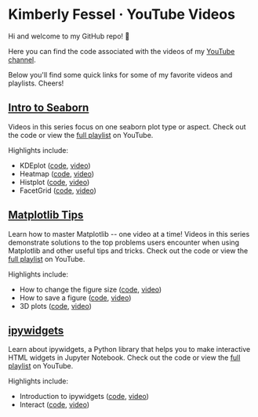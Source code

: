 # Kimberly Fessel · YouTube Videos

Hi and welcome to my GitHub repo!  :wave:

Here you can find the code associated with the videos of my [YouTube channel](https://www.youtube.com/c/KimberlyFessel).  

Below you'll find some quick links for some of my favorite videos and playlists. Cheers!

## [Intro to Seaborn](/Seaborn/)

Videos in this series focus on one seaborn plot type or aspect. Check out the code or view the [full playlist](https://www.youtube.com/playlist?list=PLtPIclEQf-3cG31dxSMZ8KTcDG7zYng1j) on YouTube.

Highlights include:
- KDEplot ([code](/Seaborn/02_KDEplot.ipynb), [video](https://youtu.be/DCgPRaIDYXA))
- Heatmap ([code](/Seaborn/11_heatmap.ipynb), [video](https://youtu.be/0U9cs2V-Mqc))
- Histplot ([code](/Seaborn/15_histplot.ipynb), [video](https://youtu.be/Bjz00ygERxY))
- FacetGrid ([code](/Seaborn/16_FacetGrid.ipynb), [video](https://youtu.be/YYeqJllXHxM))

## [Matplotlib Tips](/Matplotlib_Tips/)

Learn how to master Matplotlib -- one video at a time!  Videos in this series demonstrate solutions to the top problems users encounter when using Matplotlib and other useful tips and tricks.  Check out the code or view the [full playlist](https://www.youtube.com/playlist?list=PLtPIclEQf-3dJmAj3IsSRwRoLbX-n3J81) on YouTube.

Highlights include:
- How to change the figure size ([code](/Matplotlib_Tips/01_figure_size.ipynb), [video](https://youtu.be/UUy6_ElQXBY))
- How to save a figure ([code](/Matplotlib_Tips/02_save_figure.ipynb), [video](https://youtu.be/C8MT-A7Mvk4))
- 3D plots ([code](/Matplotlib_Tips/02_save_figure.ipynb), [video](https://youtu.be/gqoLLGgbeAE))

## [ipywidgets](/ipywidgets/)

Learn about ipywidgets, a Python library that helps you to make interactive HTML widgets in Jupyter Notebook.  Check out the code or view the [full playlist](https://www.youtube.com/playlist?list=PLtPIclEQf-3fhfoFQU2MJYnQ6CyjQLQEa) on YouTube.

Highlights include:
- Introduction to ipywidgets ([code](/ipywidgets/01_ipywidgets_intro.ipynb), [video](https://youtu.be/wb6k_T4rKBQ))
- Interact ([code](/ipywidgets/02_ipywidgets_interact.ipynb), [video](https://youtu.be/vtC5laIgMJc))
